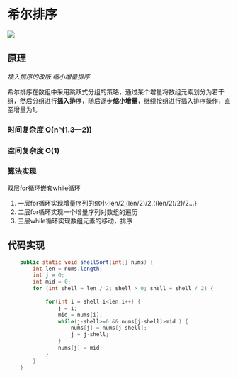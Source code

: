 希尔排序
====

![](https://images2018.cnblogs.com/blog/849589/201803/849589-20180331170017421-364506073.gif)

原理
----
*插入排序的改版*       *缩小增量排序*

希尔排序在数组中采用跳跃式分组的策略，通过某个增量将数组元素划分为若干组，然后分组进行**插入排序**，随后逐步**缩小增量**，继续按组进行插入排序操作，直至增量为1。

### 时间复杂度  O(n^(1.3—2))

### 空间复杂度   O(1)


### 算法实现
双层for循环嵌套while循环

1. 一层for循环实现增量序列的缩小{len/2,(len/2)/2,((len/2)/2)/2...}
2. 二层for循环实现一个增量序列对数组的遍历
3. 三层while循环实现数组元素的移动，排序

代码实现
----

```java
	public static void shellSort(int[] nums) {
		int len = nums.length;
		int j = 0;
		int mid = 0;
		for (int shell = len / 2; shell > 0; shell = shell / 2) {
			
			for(int i = shell;i<len;i++) {
				j = i;
				mid = nums[i];
				while(j-shell>=0 && nums[j-shell]>mid ) {
					nums[j] = nums[j-shell];
					j = j-shell;
				}
				nums[j] = mid;
			}
		}
	}
```
  
  
